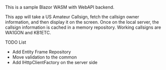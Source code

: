 This is a sample Blazor WASM with WebAPI backend.  

This app will take a US Amateur Callsign, fetch the callsign owner information, and then display it on the screen.  Once on the local server, the callsign information is cached in a memory repository. Working callsigns are WA1GON and KB1ETC.

TODO List

* Add Entity Frame Repository
* Move validation to the common
* Add IHttpClientFactory on the server side

